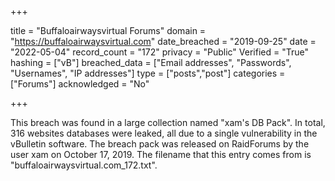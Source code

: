 +++

title = "Buffaloairwaysvirtual Forums"
domain = "https://buffaloairwaysvirtual.com"
date_breached = "2019-09-25"
date = "2022-05-04"
record_count = "172"
privacy = "Public"
Verified = "True"
hashing = ["vB"]
breached_data = ["Email addresses", "Passwords", "Usernames", "IP addresses"]
type = ["posts","post"]
categories = ["Forums"]
acknowledged = "No"


+++


This breach was found in a large collection named "xam's DB Pack". In total, 316 websites databases were leaked, all due to a single vulnerability in the vBulletin software. The breach pack was released on RaidForums by the user xam on October 17, 2019. The filename that this entry comes from is "buffaloairwaysvirtual.com_172.txt".

